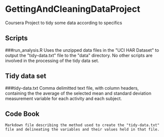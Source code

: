 GettingAndCleaningDataProject
=============================

Coursera Project to tidy some data according to specifics

## Scripts

###run_analysis.R
    Uses the unzipped data files in the "UCI HAR Dataset" to output the "tidy-data.txt" file to the "data" directory.
    No other scripts are involved in the processing of the tidy data set.

## Tidy data set

###tidy-data.txt
    Comma delimitted text file, with column headers, containing the the average of the  selected mean and standard deviation measurement variable for each activity and each subject.

## Code Book
    Markdown file describing the method used to create the "tidy-data.txt" file and delineating the variables and their values held in that file.
